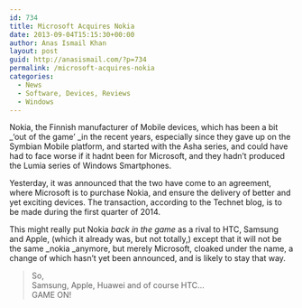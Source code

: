 ```yaml
---
id: 734
title: Microsoft Acquires Nokia
date: 2013-09-04T15:15:30+00:00
author: Anas Ismail Khan
layout: post
guid: http://anasismail.com/?p=734
permalink: /microsoft-acquires-nokia
categories:
  - News
  - Software, Devices, Reviews
  - Windows
---
```

Nokia, the Finnish manufacturer of Mobile devices, which has been a bit _&#8216;out of the game&#8217; _in the recent years, especially since they gave up on the Symbian Mobile platform, and started with the Asha series, and could have had to face worse if it hadnt been for Microsoft, and they hadn&#8217;t produced the Lumia series of Windows Smartphones.

Yesterday, it was announced that the two have come to an agreement, where Microsoft is to purchase Nokia, and ensure the delivery of better and yet exciting devices. The transaction, according to the Technet blog, is to be made during the first quarter of 2014.

This might really put Nokia _back in the game_ as a rival to HTC, Samsung and Apple, (which it already was, but not totally,) except that it will not be the same _nokia _anymore, but merely Microsoft, cloaked under the name, a change of which hasn&#8217;t yet been announced, and is likely to stay that way.

> So,  
> Samsung, Apple, Huawei and of course HTC&#8230;  
> GAME ON!